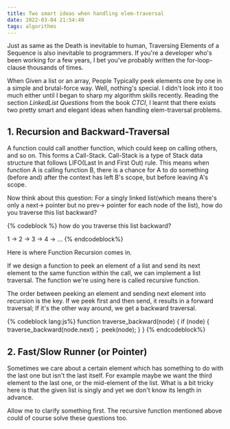 ```yaml
---
title: Two smart ideas when handling elem-traversal
date: 2022-03-04 21:54:49
tags: algorithms
---
```


Just as same as the Death is inevitable to human, Traversing Elements of a Sequence is also inevitable to programmers. If you're a developer who's been working for a few years, I bet you've probably written the for-loop-clause thousands of times.

When Given a list or an array, People Typically peek elements one by one in a simple and brutal-force way. Well, nothing's special. I didn't look into it too much either until I began to sharp my algorithm skills recently. Reading the section *LinkedList Questions* from the book *CTCI*, I learnt that there exists two pretty smart and elegant ideas when handling elem-traversal problems.


## 1. Recursion and Backward-Traversal

A function could call another function, which could keep on calling others, and so on. This forms a Call-Stack. Call-Stack is a type of Stack data structure that follows LIFO(Last In and First Out) rule. This means when function A is calling function B, there is a chance for A to do something (before and) after the context has left B's scope, but before leaving A's scope.

Now think about this question: For a singly linked list(which means there's only a next-> pointer but no prev-> pointer for each node of the list), how do you traverse this list backward?

{% codeblock %}
how do you traverse this list backward?

1 -> 2 -> 3 -> 4 -> ...
{% endcodeblock%}

Here is where Function Recursion comes in.

If we design a function to peek an element of a list and send its next element to the same function within the call, we can implement a list traversal. The function we're using here is called recursive function.

The order between peeking an element and sending next element into recursion is the key. If we peek first and then send, it results in a forward traversal; If it's the other way around, we get a backward traversal.

{% codeblock lang:js%}
function traverse_backward(node) {
	if (node) {
		traverse_backward(node.next)；
		peek(node);
	}
}
{% endcodeblock%}


## 2. Fast/Slow Runner (or Pointer)
Sometimes we care about a certain element which has something to do with the
last one but isn't the last itself. For example maybe we want the third element
to the last one, or the mid-element of the list. What is a bit tricky here is
that the given list is singly and yet we don't know its length in advance.

Allow me to clarify something first. The recursive function mentioned above
could of course solve these questions too.

